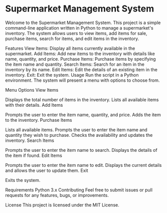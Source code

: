 # Supermarket Management System
Welcome to the Supermarket Management System. This project is a simple command-line application written in Python to manage a supermarket's inventory. The system allows users to view items, add items for sale, purchase items, search for items, and edit items in the inventory.

Features
View Items: Display all items currently available in the supermarket.
Add Items: Add new items to the inventory with details like name, quantity, and price.
Purchase Items: Purchase items by specifying the item name and quantity.
Search Items: Search for an item in the inventory by its name.
Edit Items: Edit the details of an existing item in the inventory.
Exit: Exit the system.
Usage
Run the script in a Python environment. The system will present a menu with options to choose from.

Menu Options
View Items

Displays the total number of items in the inventory.
Lists all available items with their details.
Add Items

Prompts the user to enter the item name, quantity, and price.
Adds the item to the inventory.
Purchase Items

Lists all available items.
Prompts the user to enter the item name and quantity they wish to purchase.
Checks the availability and updates the inventory.
Search Items

Prompts the user to enter the item name to search.
Displays the details of the item if found.
Edit Items

Prompts the user to enter the item name to edit.
Displays the current details and allows the user to update them.
Exit

Exits the system.

Requirements
Python 3.x
Contributing
Feel free to submit issues or pull requests for any features, bugs, or improvements.

License
This project is licensed under the MIT License.
